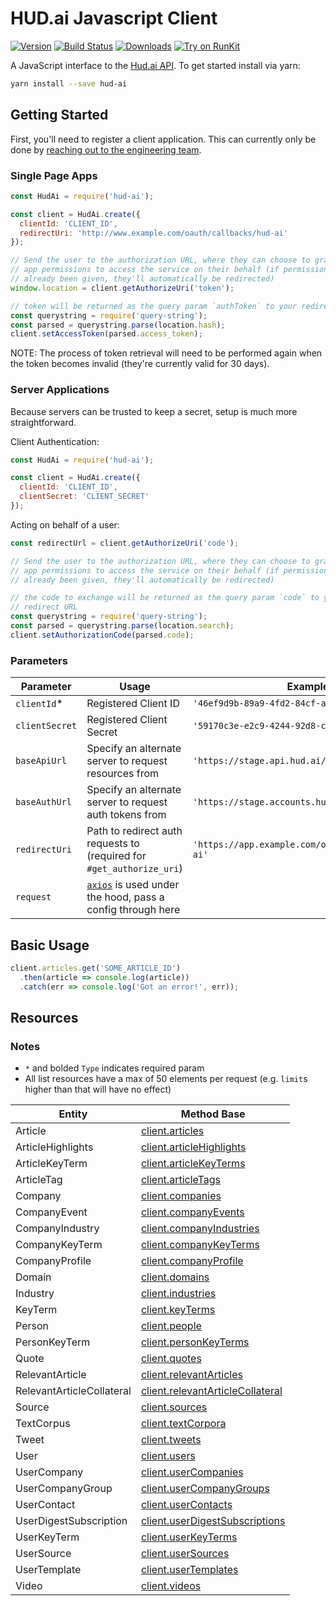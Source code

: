 # HUD.ai Javascript Client

[![Version][npm-version-badge]][npm-version-link]
[![Build Status][build-status-badge]][build-status-link]
[![Downloads][downloads-badge]][downloads-link]
[![Try on RunKit][runkit-badge]][runkit-link]

A JavaScript interface to the [Hud.ai API][hud-ai-docs-link]. To get started
install via yarn:

```bash
yarn install --save hud-ai
```

## Getting Started

First, you'll need to register a client application. This can currently only be
done by [reaching out to the engineering team](mailto:engineering@hud.ai).

### Single Page Apps

```js
const HudAi = require('hud-ai');

const client = HudAi.create({
  clientId: 'CLIENT_ID',
  redirectUri: 'http://www.example.com/oauth/callbacks/hud-ai'
});

// Send the user to the authorization URL, where they can choose to grant your
// app permissions to access the service on their behalf (if permission has
// already been given, they'll automatically be redirected)
window.location = client.getAuthorizeUri('token');

// token will be returned as the query param `authToken` to your redirect URL
const querystring = require('query-string');
const parsed = querystring.parse(location.hash);
client.setAccessToken(parsed.access_token);
```

NOTE: The process of token retrieval will need to be performed again when the
token becomes invalid (they're currently valid for 30 days).

### Server Applications

Because servers can be trusted to keep a secret, setup is much more
straightforward.

Client Authentication:

```js
const HudAi = require('hud-ai');

const client = HudAi.create({
  clientId: 'CLIENT_ID',
  clientSecret: 'CLIENT_SECRET'
});
```

Acting on behalf of a user:

```js
const redirectUrl = client.getAuthorizeUri('code');

// Send the user to the authorization URL, where they can choose to grant your
// app permissions to access the service on their behalf (if permission has
// already been given, they'll automatically be redirected)

// the code to exchange will be returned as the query param `code` to your
// redirect URL
const querystring = require('query-string');
const parsed = querystring.parse(location.search);
client.setAuthorizationCode(parsed.code);
```

### Parameters

| Parameter | Usage | Example |
|-----------|-------|---------|
| `clientId`*    | Registered Client ID | `'46ef9d9b-89a9-4fd2-84cf-af6de31f2618'` |
| `clientSecret` | Registered Client Secret | `'59170c3e-e2c9-4244-92d8-c3595d4af325'` |
| `baseApiUrl`   | Specify an alternate server to request resources from | `'https://stage.api.hud.ai/v1'` |
| `baseAuthUrl`  | Specify an alternate server to request auth tokens from | `'https://stage.accounts.hud.ai'` |
| `redirectUri`  | Path to redirect auth requests to (required for `#get_authorize_uri`) | `'https://app.example.com/oauth/callbacks/hud-ai'` |
| `request`      | [`axios`][axios-project-link] is used under the hood, pass a config through here | |

## Basic Usage

```js
client.articles.get('SOME_ARTICLE_ID')
  .then(article => console.log(article))
  .catch(err => console.log('Got an error!', err));
```

## Resources

### Notes

* `*` and bolded `Type` indicates required param
* All list resources have a max of 50 elements per request (e.g. `limit`s higher than that will have no effect)

| Entity | Method Base |
|--------|-------------|
| Article                   | [client.articles](docs/Article.md) |
| ArticleHighlights         | [client.articleHighlights](docs/ArticleHighlights.d') |
| ArticleKeyTerm            | [client.articleKeyTerms](docs/ArticleKeyTerm.md) |
| ArticleTag                | [client.articleTags](docs/ArticleTag.md) |
| Company                   | [client.companies](docs/Company.md) |
| CompanyEvent              | [client.companyEvents](docs/CompanyEvent.md) |
| CompanyIndustry           | [client.companyIndustries](docs/CompanyIndustry.md) |
| CompanyKeyTerm            | [client.companyKeyTerms](docs/CompanyKeyTerm.md) |
| CompanyProfile            | [client.companyProfile](docs/CompanyProfile.md) |
| Domain                    | [client.domains](docs/Domain.md) |
| Industry                  | [client.industries](docs/Industry.md) |
| KeyTerm                   | [client.keyTerms](docs/KeyTerm.md) |
| Person                    | [client.people](docs/Person.md) |
| PersonKeyTerm             | [client.personKeyTerms](docs/PersonKeyTerm.md) |
| Quote                     | [client.quotes](docs/Quote.md) |
| RelevantArticle           | [client.relevantArticles](docs/RelevantArticle.md) |
| RelevantArticleCollateral | [client.relevantArticleCollateral](docs/RelevantArticleCollateral.md) |
| Source                    | [client.sources](docs/Source.md) |
| TextCorpus                | [client.textCorpora](docs/TextCorpus.md) |
| Tweet                     | [client.tweets](docs/Tweet.md) |
| User                      | [client.users](docs/User.md) |
| UserCompany               | [client.userCompanies](docs/UserCompany.md) |
| UserCompanyGroup          | [client.userCompanyGroups](docs/UserCompanyGroup.md) |
| UserContact               | [client.userContacts](docs/UserContact.md) |
| UserDigestSubscription    | [client.userDigestSubscriptions](docs/UserDigestSubscription.md) |
| UserKeyTerm               | [client.userKeyTerms](docs/UserKeyTerm.md) |
| UserSource                | [client.userSources](docs/UserSource.md) |
| UserTemplate              | [client.userTemplates](docs/UserTemplate.md) |
| Video                     | [client.videos](docs/Video.md) |

[npm-version-badge]: https://img.shields.io/npm/v/hud-ai.svg
[npm-version-link]: https://www.npmjs.org/package/hud-ai
[build-status-badge]: https://travis-ci.org/FoundryAI/hud-ai-js.svg?branch=master
[build-status-link]: https://travis-ci.org/FoundryAI/hud-ai-js
[downloads-badge]: https://img.shields.io/npm/dm/hud-ai.svg
[downloads-link]: https://www.npmjs.com/package/hud-ai
[runkit-badge]: https://badge.runkitcdn.com/hud-ai.svg
[runkit-link]: https://runkit.com/npm/hud-ai-node

[axios-project-link]: https://github.com/mzabriskie/axios#request-config
[hud-ai-docs-link]: https://docs.hud.ai
[project-config-link]: https://github.com/FoundryAI/hud-ai-node/blob/master/lib/util/ClientConfigFactory.ts#L16
